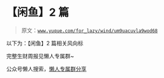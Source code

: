 # 【闲鱼】2 篇

> 原文：[`www.yuque.com/for_lazy/wind/um9uacuvla9wod68`](https://www.yuque.com/for_lazy/wind/um9uacuvla9wod68)

以下为：【闲鱼】2 篇相关风向标

完整生财周报见懒人专属群~

公众号懒人搜索，[懒人专属群分享](https://lazybook.fun/#/blog/group)